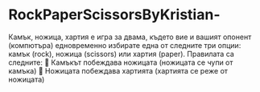 # RockPaperScissorsByKristian-
Камък, ножица, хартия е игра за двама, където вие и вашият опонент (компютъра) едновременно избирате една от следните три опции: камък (rock), ножица (scissors) или хартия (paper). Правилата са следните:  Камъкът побеждава ножицата (ножицата се чупи от камъка)  Ножицата побеждава хартията (хартията се реже от ножицата) 
